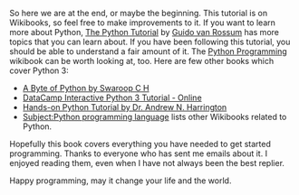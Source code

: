So here we are at the end, or maybe the beginning. This tutorial is on
Wikibooks, so feel free to make improvements to it. If you want to learn
more about Python, [The Python
Tutorial](http://docs.python.org/3/tutorial/index.html) by [Guido van
Rossum](http://www.python.org/~guido/) has more topics that you can
learn about. If you have been following this tutorial, you should be
able to understand a fair amount of it. The [Python
Programming](Python_Programming "wikilink") wikibook can be worth
looking at, too. Here are few other books which cover Python 3:

-   [A Byte of Python by Swaroop C
    H](http://www.swaroopch.com/notes/Python)
-   [DataCamp Interactive Python 3 Tutorial -
    Online](https://www.datacamp.com/courses/intro-to-python-for-data-science)
-   [Hands-on Python Tutorial by Dr. Andrew N.
    Harrington](http://anh.cs.luc.edu/python/hands-on/3.1/handsonHtml/index.html)
-   [Subject:Python programming
    language](Subject:Python_programming_language "wikilink") lists
    other Wikibooks related to Python.

Hopefully this book covers everything you have needed to get started
programming. Thanks to everyone who has sent me emails about it. I
enjoyed reading them, even when I have not always been the best replier.

Happy programming, may it change your life and the world.

